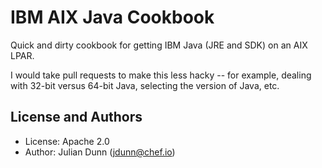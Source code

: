IBM AIX Java Cookbook
=====================

Quick and dirty cookbook for getting IBM Java (JRE and SDK) on an AIX LPAR.

I would take pull requests to make this less hacky -- for example, dealing with 32-bit versus 64-bit Java, selecting the version of Java, etc.

License and Authors
-------------------

* License: Apache 2.0
* Author: Julian Dunn (<jdunn@chef.io>)
